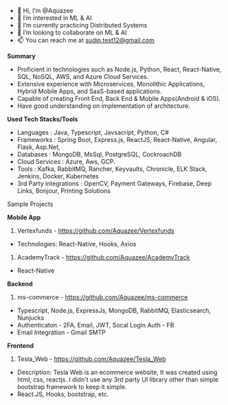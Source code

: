 - 👋 Hi, I’m @Aquazee
- 👀 I’m interested in ML & AI
- 🌱 I’m currently practicing Distributed Systems
- 💞️ I’m looking to collaborate on ML & AI
- 📫 You can reach me at sudip.test12@gmail.com

**Summary**
- Proficient in technologies such as Node.js, Python, React, React-Native, SQL, NoSQL, AWS, and Azure Cloud Services.
- Extensive experience with Microservices, Monolithic Applications, Hybrid Mobile Apps, and SaaS-based applications.
- Capable of creating Front End, Back End & Mobile Apps(Android & iOS).
- Have good understanding on implementation of architecture.

**Used Tech Stacks/Tools**
- Languages : Java, Typescript, Javsacript, Python, C#
- Frameworks : Spring Boot, Express.js, ReactJS, React-Native, Angular, Flask, Asp.Net, 
- Databases : MongoDB, MsSql, PostgreSQL, CockroachDB
- Cloud Services : Azure, Aws, GCP.
- Tools : Kafka, RabbitMQ, Rancher, Keyvaults, Chronicle, ELK Stack, Jenkins, Docker, Kubernetes
- 3rd Party integrations : OpenCV, Payment Gateways, Firebase, Deep Links, Bonjour, Printing Solutions

Sample Projects

**Mobile App**
1. Vertexfunds - https://github.com/Aquazee/Vertexfunds 
 - Technologies: React-Native, Hooks, Axios

1. AcademyTrack - https://github.com/Aquazee/AcademyTrack
 - React-Native

**Backend**
1. ms-commerce - https://github.com/Aquazee/ms-commerce
 - Typescript, Node.js, ExpressJs, MongoDB, RabbitMQ, Elasticsearch, Nunjucks
 - Authenticaton - 2FA, Email, JWT, Socal Login Auth - FB
 - Email Integration - Gmail SMTP

**Frontend**
1. Tesla_Web - https://github.com/Aquazee/Tesla_Web
 - Description: Tesla Web is an ecommerce website, It was created using html, css, reactjs. I didn't use any 3rd party UI library other than simple bootstrap framework to keep it simple. 
 - React.JS, Hooks, bootstrap, etc.
